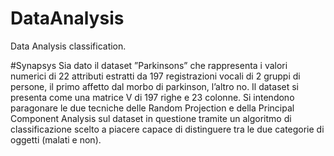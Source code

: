 # DataAnalysis
Data Analysis classification.

#Synapsys
Sia dato il dataset ”Parkinsons” che rappresenta i valori numerici di 22 attributi
estratti da 197 registrazioni vocali di 2 gruppi di persone, il primo affetto dal morbo
di parkinson, l’altro no. Il dataset si presenta come una matrice V di 197 righe e 23
colonne.
Si intendono paragonare le due tecniche delle Random Projection e della Principal
Component Analysis sul dataset in questione tramite un algoritmo di classificazione
scelto a piacere capace di distinguere tra le due categorie di oggetti (malati e non).
